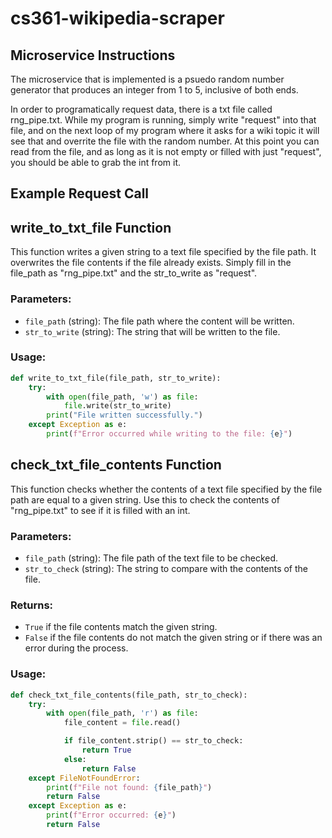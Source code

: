 # cs361-wikipedia-scraper

## Microservice Instructions
The microservice that is implemented is a psuedo random number generator that produces an integer from 1 to 5, inclusive of both ends. 

In order to programatically request data, there is a txt file called rng_pipe.txt. While my program is running, simply write "request" into that file, and on the next loop of my program where it asks for a wiki topic it will see that and overrite the file with the random number. At this point you can read from the file, and as long as it is not empty or filled with just "request", you should be able to grab the int from it.

## Example Request Call

## write_to_txt_file Function

This function writes a given string to a text file specified by the file path. It overwrites the file contents if the file already exists. Simply fill in the file_path as "rng_pipe.txt" and the str_to_write as "request".

### Parameters:

- `file_path` (string): The file path where the content will be written.
- `str_to_write` (string): The string that will be written to the file.

### Usage:

```python
def write_to_txt_file(file_path, str_to_write):
    try:
        with open(file_path, 'w') as file:
            file.write(str_to_write)
        print("File written successfully.")
    except Exception as e:
        print(f"Error occurred while writing to the file: {e}")
```

## check_txt_file_contents Function

This function checks whether the contents of a text file specified by the file path are equal to a given string. Use this to check the contents of "rng_pipe.txt" to see if it is filled with an int. 

### Parameters:

- `file_path` (string): The file path of the text file to be checked.
- `str_to_check` (string): The string to compare with the contents of the file.

### Returns:

- `True` if the file contents match the given string.
- `False` if the file contents do not match the given string or if there was an error during the process.

### Usage:

```python
def check_txt_file_contents(file_path, str_to_check):
    try:
        with open(file_path, 'r') as file:
            file_content = file.read()

            if file_content.strip() == str_to_check:
                return True
            else:
                return False
    except FileNotFoundError:
        print(f"File not found: {file_path}")
        return False
    except Exception as e:
        print(f"Error occurred: {e}")
        return False
```
